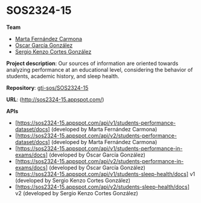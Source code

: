 
# SOS2324-15

**Team**
  - [Marta Fernández Carmona](https://github.com/martaafdez07)
  - [Oscar García González](https://github.com/oscgargon2)
  - [Sergio Kenzo Cortes González](https://github.com/SergioKenz0)

**Project description**: Our sources of information are oriented towards analyzing performance at an educational level, considering the behavior of students, academic history, and sleep health.

**Repository**: [gti-sos/SOS2324-15](https://github.com/gti-sos/SOS2324-15)

**URL**: (http://sos2324-15.appspot.com/)

**APIs**
  - [https://sos2324-15.appspot.com/api/v1/students-performance-dataset/docs] (developed by Marta Fernández Carmona)
  - [https://sos2324-15.appspot.com/api/v2/students-performance-dataset/docs] (developed by Marta Fernández Carmona)
  - [https://sos2324-15.appspot.com/api/v1/students-performance-in-exams/docs] (developed by Óscar García González)
  - [https://sos2324-15.appspot.com/api/v2/students-performance-in-exams/docs] (developed by Óscar García González)
  - [https://sos2324-15.appspot.com/api/v1/students-sleep-health/docs] v1 (developed by Sergio Kenzo Cortes González) 
  - [https://sos2324-15.appspot.com/api/v2/students-sleep-health/docs] v2 (developed by Sergio Kenzo Cortes González)
 